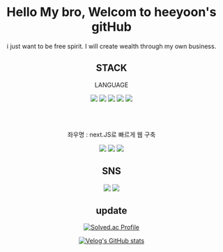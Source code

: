 <div align="center">


# Hello My bro, Welcom to heeyoon's gitHub
i just want to be free spirit. I will create wealth through my own business.


## STACK
   LANGUAGE
   
  <img src="https://img.shields.io/badge/Java-007396?style=flat&logo=Java&logoColor=white"/>
  <img src="https://img.shields.io/badge/JavaScript-F7DF1E?style=flat&logo=JavaScript&logoColor=white"/>
  <img src="https://img.shields.io/badge/TypeScript-3178C6?style=flat&logo=TypeScript&logoColor=white"/>
  <img src="https://img.shields.io/badge/Swift-F05138?style=flat&logo=Swift&logoColor=white"/>
  <img src="https://img.shields.io/badge/Python-3766AB?style=flat-square&logo=Python&logoColor=white"/></a>


 <br /> <br /> 
   
  좌우명 : next.JS로 빠르게 웹 구축
   
  <img src="https://img.shields.io/badge/React-61DAFB?style=flat&logo=React&logoColor=white"/>
  <img src="https://img.shields.io/badge/Node.js-339933?style=flat&logo=Node.js&logoColor=white"/>
  <img src="https://img.shields.io/badge/Next.js-000000?style=flat&logo=Next.js&logoColor=white"/>

## SNS
   <a href="https://velog.io/@heeyoon1302"><img src="https://img.shields.io/badge/heeyoon-11B48A?style=flat-square&logo=Vimeo&logoColor=white&link=https://velog.io/@heeyoon1302"/></a>
   <a href="https://www.youtube.com/@user-hu8bn1bo5i/videos"><img src="https://img.shields.io/badge/YouTube-FF0000?style=flat&logo=YouTube&logoColor=white&link=https://www.youtube.com/@user-hu8bn1bo5i/videos"/></a>
   
## update
[![Solved.ac Profile](http://mazassumnida.wtf/api/v2/generate_badge?boj=heeyoon1302)](https://solved.ac/heeyoon1302/)
   
[![Velog's GitHub stats](https://velog-readme-stats.vercel.app/api?name=heeyoon1302)](https://velog.io/@heeyoon1302)

</div>
